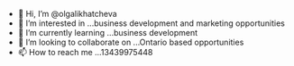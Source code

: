 - 👋 Hi, I’m @olgalikhatcheva
- 👀 I’m interested in ...business development and marketing opportunities
- 🌱 I’m currently learning ...business development
- 💞️ I’m looking to collaborate on ...Ontario based opportunities
- 📫 How to reach me ...13439975448

<!---
olgalikhatcheva/olgalikhatcheva is a ✨ special ✨ repository because its `README.md` (this file) appears on your GitHub profile.
You can click the Preview link to take a look at your changes.
--->
